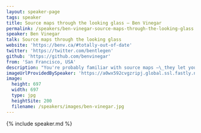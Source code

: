 ```yaml
---
layout: speaker-page
tags: speaker
title: Source maps through the looking glass – Ben Vinegar
permalink: /speakers/ben-vinegar-source-maps-through-the-looking-glass.html
speaker: Ben Vinegar
talk: Source maps through the looking glass
website: 'https://benv.ca/#totally-out-of-date'
twitter: 'https://twitter.com/bentlegen'
github: 'https://github.com/benvinegar'
from: 'San Francisco, USA'
description: "You're probably familiar with source maps –\_they let you debug your original, unminified and untranspiled code in the browser. But ever wonder how they actually work? In this talk, we deep dive into the source map format to see what's under the hood. We'll cover source map generation tools and parsers, and learn how to manipulate source maps directly for fun and profit."
imageUrlProvidedBySpeaker: 'https://a0wx592cvgzripj.global.ssl.fastly.net/_static/b8e75debd441b081f07375b6ff5f23f0/getsentry/images/about/benvinegar.jpg'
image:
  height: 697
  width: 697
  type: jpg
  heightSite: 200
  filename: /speakers/images/ben-vinegar.jpg
---
```


{% include speaker.md %}
